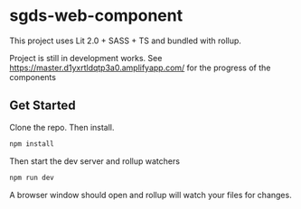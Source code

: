 # sgds-web-component

This project uses Lit 2.0 + SASS + TS and bundled with rollup. 

Project is still in development works. See https://master.d1yxrtldqtp3a0.amplifyapp.com/ for the progress of the components 

## Get Started

Clone the repo. Then install.

```bash
npm install
```

Then start the dev server and rollup watchers

```bash
npm run dev
```

A browser window should open and rollup will watch your files for changes.